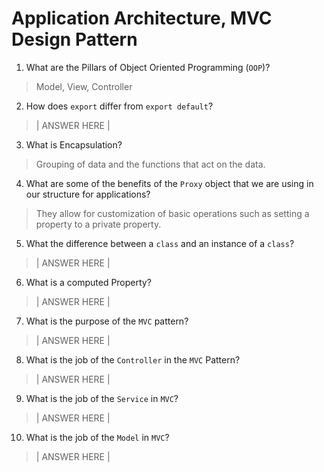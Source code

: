 # Application Architecture, MVC Design Pattern
01. What are the Pillars of Object Oriented Programming (`OOP`)?
  
  > Model, View, Controller

02. How does `export` differ from `export default`?
  
  > | ANSWER HERE |

03. What is Encapsulation?
  
  > Grouping of data and the functions that act on the data.

04. What are some of the benefits of the `Proxy` object that we are using in our structure for applications?
  
  > They allow for customization of basic operations such as setting a property to a private property.

05. What the difference between a `class` and an instance of a `class`?
  
  > | ANSWER HERE |

06. What is a computed Property?
  
  > | ANSWER HERE |

07. What is the purpose of the `MVC` pattern?
  
  > | ANSWER HERE |

08. What is the job of the `Controller` in the `MVC` Pattern?
  
  > | ANSWER HERE |

09. What is the job of the `Service` in `MVC`?
  
  > | ANSWER HERE |

10. What is the job of the `Model` in `MVC`?
  
  > | ANSWER HERE |
